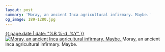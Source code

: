 ```yaml
---
layout: post
summary: 'Moray, an ancient Inca agricultural infirmary. Maybe.'
og_image: 189-1280.jpg
---
```


<p>
 <time>
  <a href="/189">
   {{ page.date | date: "%B %-d, %Y" }}
  </a>
 </time>
 <a href="/189">
  <img alt="Moray, an ancient Inca agricultural infirmary. Maybe." sizes="(min-width: 700px) 50vw, calc(100vw - 2rem)" src="{{ site.assets_url }}/189-640.jpg" srcset="{{ site.assets_url }}/189-1280.jpg 1280w, {{ site.assets_url }}/189-960.jpg 960w, {{ site.assets_url }}/189-640.jpg 640w, {{ site.assets_url }}/189-320.jpg 320w"/>
 </a>
 <span>
  Moray, an ancient Inca agricultural infirmary. Maybe.
 </span>
</p>
